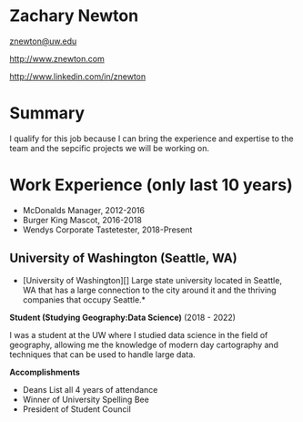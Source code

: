 # Zachary Newton

znewton@uw.edu

http://www.znewton.com

http://www.linkedin.com/in/znewton

# Summary

I qualify for this job because I can bring the experience and expertise to the team and the sepcific projects we will be working on.

# Work Experience (only last 10 years)

- McDonalds Manager, 2012-2016
- Burger King Mascot, 2016-2018
- Wendys Corporate Tastetester, 2018-Present

## University of Washington (Seattle, WA)

* [University of Washington][] Large state university located in Seattle, WA that has a large connection to the city around it and the thriving companies that occupy Seattle.*

**Student (Studying Geography:Data Science)** (2018 - 2022)

I was a student at the UW where I studied data science in the field of geography, allowing me the knowledge of modern day cartography and techniques that can be used to handle large data.

**Accomplishments**
- Deans List all 4 years of attendance
- Winner of University Spelling Bee
- President of Student Council



[University 1]: http://www.uw.edu
